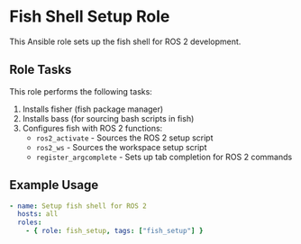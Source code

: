# Fish Shell Setup Role

This Ansible role sets up the fish shell for ROS 2 development.

## Role Tasks

This role performs the following tasks:

1. Installs fisher (fish package manager)
2. Installs bass (for sourcing bash scripts in fish)
3. Configures fish with ROS 2 functions:
   - `ros2_activate` - Sources the ROS 2 setup script
   - `ros2_ws` - Sources the workspace setup script
   - `register_argcomplete` - Sets up tab completion for ROS 2 commands

## Example Usage

```yaml
- name: Setup fish shell for ROS 2
  hosts: all
  roles:
    - { role: fish_setup, tags: ["fish_setup"] }
```
